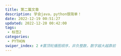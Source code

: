 ```yaml
---
title: 第二篇文章
description: 学会java，python很简单！
date: 2022-12-19 00:51:27
updated: 2022-12-20 00:42:00
tags:
 - 标签2
categories:
 - PYTHON
swiper_index: 2 #置顶轮播图顺序，非负整数，数字越大越靠前
---
```

